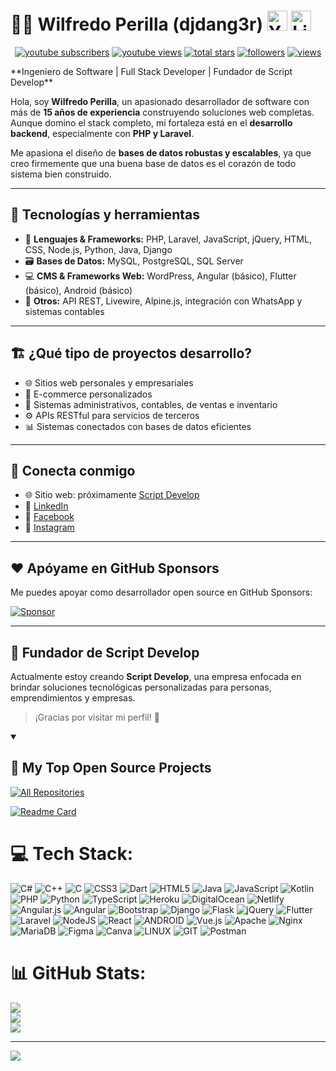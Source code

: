 # 👨‍💻 Wilfredo Perilla (djdang3r) <a href="https://www.youtube.com/@scriptdevelop"><img width="32px" alt="Youtube" title="Youtube" src="https://i.imgur.com/qiXu7b2.png"/></a> <a href="https://www.linkedin.com/in/ing-wilfredo-perilla-carrillo/"><img width="32px" alt="LinkedIn" title="LinkedIn" src="https://i.imgur.com/yRpa1dQ.png"/></a>
<p align="center">
  <a href="https://www.youtube.com/@scriptdevelop">
    <img alt="youtube subscribers" title="Subscribe to my YouTube channel" src="https://freshidea.com/jonah/app/youtube-stats-badges/subscribers-badge.php"/></a>
  <a href="https://www.youtube.com/@scriptdevelop">
    <img alt="youtube views" title="YouTube views" src="https://freshidea.com/jonah/app/youtube-stats-badges/view-count-badge.php"/></a> 
  <a href="https://github.com/djdang3r?tab=repositories&sort=stargazers">
    <img alt="total stars" title="Total stars on GitHub" src="https://custom-icon-badges.demolab.com/github/stars/DenverCoder1?color=55960c&style=for-the-badge&labelColor=488207&logo=star"/></a>
  <a href="https://github.com/djdang3r?tab=followers">
    <img alt="followers" title="Follow me on Github" src="https://custom-icon-badges.demolab.com/github/followers/DenverCoder1?color=236ad3&labelColor=1155ba&style=for-the-badge&logo=person-add&label=Follow&logoColor=white"/></a>
  <a href="https://github.com/djdang3r/Simple-View-Counter">
    <img alt="views" title="GitHub profile views" src="https://freshidea.com/jonah/app/DenverCoder1-profile-views"/></a>
</p>
**Ingeniero de Software | Full Stack Developer | Fundador de Script Develop**

Hola, soy **Wilfredo Perilla**, un apasionado desarrollador de software con más de **15 años de experiencia** construyendo soluciones web completas. Aunque domino el stack completo, mi fortaleza está en el **desarrollo backend**, especialmente con **PHP y Laravel**.

Me apasiona el diseño de **bases de datos robustas y escalables**, ya que creo firmemente que una buena base de datos es el corazón de todo sistema bien construido.

---

## 🧠 Tecnologías y herramientas

- 🔧 **Lenguajes & Frameworks:** PHP, Laravel, JavaScript, jQuery, HTML, CSS, Node.js, Python, Java, Django
- 🗃️ **Bases de Datos:** MySQL, PostgreSQL, SQL Server
- 💻 **CMS & Frameworks Web:** WordPress, Angular (básico), Flutter (básico), Android (básico)
- 🔌 **Otros:** API REST, Livewire, Alpine.js, integración con WhatsApp y sistemas contables

---

## 🏗️ ¿Qué tipo de proyectos desarrollo?

- 🌐 Sitios web personales y empresariales
- 🛒 E-commerce personalizados
- 🧾 Sistemas administrativos, contables, de ventas e inventario
- ⚙️ APIs RESTful para servicios de terceros
- 📊 Sistemas conectados con bases de datos eficientes

---

## 📡 Conecta conmigo

- 🌐 Sitio web: próximamente [Script Develop](https://scriptdevelop.com)
- 💼 [LinkedIn](https://www.linkedin.com/in/ing-wilfredo-perilla-carrillo/)
- 📘 [Facebook](https://www.facebook.com/profile.php?id=100063511034487)
- 📸 [Instagram](https://www.instagram.com/script.develop/)

---

## ❤️ Apóyame en GitHub Sponsors

Me puedes apoyar como desarrollador open source en GitHub Sponsors:

[![Sponsor](https://img.shields.io/badge/Sponsor%20me-GitHub-blue?logo=github)](https://github.com/sponsors/djdang3r)

---

## 🏢 Fundador de Script Develop

Actualmente estoy creando **Script Develop**, una empresa enfocada en brindar soluciones tecnológicas personalizadas para personas, emprendimientos y empresas.

> ¡Gracias por visitar mi perfil! 🚀

<details open> 
  <summary><h2>📘 My Top Open Source Projects</h2></summary>

  <!-- Repo info cards - https://github.com/anuraghazra/github-readme-stats -->
  <!-- Small repo cards (fork) - https://github.com/DenverCoder1/github-readme-stats -->
  <a href="https://github.com/djdang3r?tab=repositories&sort=stargazers"><img alt="All Repositories" title="All Repositories" src="https://custom-icon-badges.demolab.com/badge/-Click%20Here%20For%20All%20My%20Repos-1F222E?style=for-the-badge&logoColor=white&logo=repo"/></a>
</details>


[![Readme Card](https://github-readme-stats.vercel.app/api/pin/?username=djdang3r&repo=whatsapp-api-manager)](https://github.com/djdang3r/whatsapp-api-manager)

# 💻 Tech Stack:
![C#](https://img.shields.io/badge/c%23-%23239120.svg?style=flat&logo=c-sharp&logoColor=white) ![C++](https://img.shields.io/badge/c++-%2300599C.svg?style=flat&logo=c%2B%2B&logoColor=white) ![C](https://img.shields.io/badge/c-%2300599C.svg?style=flat&logo=c&logoColor=white) ![CSS3](https://img.shields.io/badge/css3-%231572B6.svg?style=flat&logo=css3&logoColor=white) ![Dart](https://img.shields.io/badge/dart-%230175C2.svg?style=flat&logo=dart&logoColor=white) ![HTML5](https://img.shields.io/badge/html5-%23E34F26.svg?style=flat&logo=html5&logoColor=white) ![Java](https://img.shields.io/badge/java-%23ED8B00.svg?style=flat&logo=java&logoColor=white) ![JavaScript](https://img.shields.io/badge/javascript-%23323330.svg?style=flat&logo=javascript&logoColor=%23F7DF1E) ![Kotlin](https://img.shields.io/badge/kotlin-%230095D5.svg?style=flat&logo=kotlin&logoColor=white) ![PHP](https://img.shields.io/badge/php-%23777BB4.svg?style=flat&logo=php&logoColor=white) ![Python](https://img.shields.io/badge/python-3670A0?style=flat&logo=python&logoColor=ffdd54) ![TypeScript](https://img.shields.io/badge/typescript-%23007ACC.svg?style=flat&logo=typescript&logoColor=white) ![Heroku](https://img.shields.io/badge/heroku-%23430098.svg?style=flat&logo=heroku&logoColor=white) ![DigitalOcean](https://img.shields.io/badge/DigitalOcean-%230167ff.svg?style=flat&logo=digitalOcean&logoColor=white) ![Netlify](https://img.shields.io/badge/netlify-%23000000.svg?style=flat&logo=netlify&logoColor=#00C7B7) ![Angular.js](https://img.shields.io/badge/angular.js-%23E23237.svg?style=flat&logo=angularjs&logoColor=white) ![Angular](https://img.shields.io/badge/angular-%23DD0031.svg?style=flat&logo=angular&logoColor=white) ![Bootstrap](https://img.shields.io/badge/bootstrap-%23563D7C.svg?style=flat&logo=bootstrap&logoColor=white) ![Django](https://img.shields.io/badge/django-%23092E20.svg?style=flat&logo=django&logoColor=white) ![Flask](https://img.shields.io/badge/flask-%23000.svg?style=flat&logo=flask&logoColor=white) ![jQuery](https://img.shields.io/badge/jquery-%230769AD.svg?style=flat&logo=jquery&logoColor=white) ![Flutter](https://img.shields.io/badge/Flutter-%2302569B.svg?style=flat&logo=Flutter&logoColor=white) ![Laravel](https://img.shields.io/badge/laravel-%23FF2D20.svg?style=flat&logo=laravel&logoColor=white) ![NodeJS](https://img.shields.io/badge/node.js-6DA55F?style=flat&logo=node.js&logoColor=white) ![React](https://img.shields.io/badge/react-%2320232a.svg?style=flat&logo=react&logoColor=%2361DAFB) ![ANDROID](https://img.shields.io/badge/android-%2320232a.svg?style=flat&logo=android&logoColor=%a4c639) ![Vue.js](https://img.shields.io/badge/vuejs-%2335495e.svg?style=flat&logo=vuedotjs&logoColor=%234FC08D) ![Apache](https://img.shields.io/badge/apache-%23D42029.svg?style=flat&logo=apache&logoColor=white) ![Nginx](https://img.shields.io/badge/nginx-%23009639.svg?style=flat&logo=nginx&logoColor=white) ![MariaDB](https://img.shields.io/badge/MariaDB-003545?style=flat&logo=mariadb&logoColor=white) 	![Figma](https://img.shields.io/badge/figma-%23F24E1E.svg?style=flat&logo=figma&logoColor=white) ![Canva](https://img.shields.io/badge/Canva-%2300C4CC.svg?style=flat&logo=Canva&logoColor=white) ![LINUX](https://img.shields.io/badge/Linux-FCC624?style=flat&logo=linux&logoColor=black) ![GIT](https://img.shields.io/badge/Git-fc6d26?style=flat&logo=git&logoColor=white) ![Postman](https://img.shields.io/badge/Postman-FF6C37?style=flat&logo=postman&logoColor=white)
# 📊 GitHub Stats:
![](https://github-readme-stats.vercel.app/api?username=djdang3r&theme=dark&hide_border=false&include_all_commits=false&count_private=false)<br/>
![](https://github-readme-streak-stats.herokuapp.com/?user=djdang3r&theme=dark&hide_border=false)<br/>
![](https://github-readme-stats.vercel.app/api/top-langs/?username=djdang3r&theme=dark&hide_border=false&include_all_commits=false&count_private=false&layout=compact)





---
[![](https://visitcount.itsvg.in/api?id=djdang3r&icon=0&color=0)](https://visitcount.itsvg.in)

<!--
**djdang3r/djdang3r** is a ✨ _special_ ✨ repository because its `README.md` (this file) appears on your GitHub profile.

Here are some ideas to get you started:

- 🔭 I’m currently working on ...
- 🌱 I’m currently learning ...
- 👯 I’m looking to collaborate on ...
- 🤔 I’m looking for help with ...
- 💬 Ask me about ...
- 📫 How to reach me: ...
- 😄 Pronouns: ...
- ⚡ Fun fact: ...
-->
